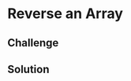 # Reverse an Array

<!-- Short summary or background information -->

## Challenge

<!-- Description of the challenge -->

## Solution

<!-- Embedded whiteboard image -->
